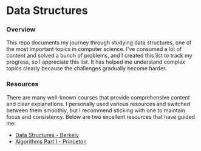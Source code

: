 # Data Structures

### Overview
This repo documents my journey through studying data structures, one of the most important topics in computer science. I've consumed a lot of content and solved a bunch of problems, and I created this list to track my progress, so I appreciate this list. It has helped me understand complex topics clearly because the challenges gradually become harder.

### Resources

There are many well-known courses that provide comprehensive content and clear explanations. I personally used various resources and switched between them smoothly, but I recommend sticking with one to maintain focus and consistency. Below are two excellent resources that have guided me:

- [Data Structures - Berkely](https://sp21.datastructur.es/)
- [Algorithms Part I - Princeton](https://www.coursera.org/learn/algorithms-part1)
